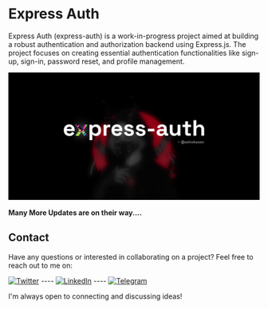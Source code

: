 # Express Auth

Express Auth (express-auth) is a work-in-progress project aimed at building a robust authentication and authorization backend using Express.js. The project focuses on creating essential authentication functionalities like sign-up, sign-in, password reset, and profile management.

![Express Auth Cover](https://raw.githubusercontent.com/ashokasec/express-auth/main/src/assets/express-auth-cover.jpg)


**Many More Updates are on their way....**

## Contact
Have any questions or interested in collaborating on a project? Feel free to reach out to me on:

[![Twitter](https://img.shields.io/badge/Twitter-ashokasec-blue)](https://twitter.com/ashokasec) ---- [![LinkedIn](https://img.shields.io/badge/LinkedIn-ashokasec-blue)](https://linkedin.com/in/ashokasec) ---- [![Telegram](https://img.shields.io/badge/Telegram-ashokasec-blue)](https://t.me/ashokasec)

I'm always open to connecting and discussing ideas!
